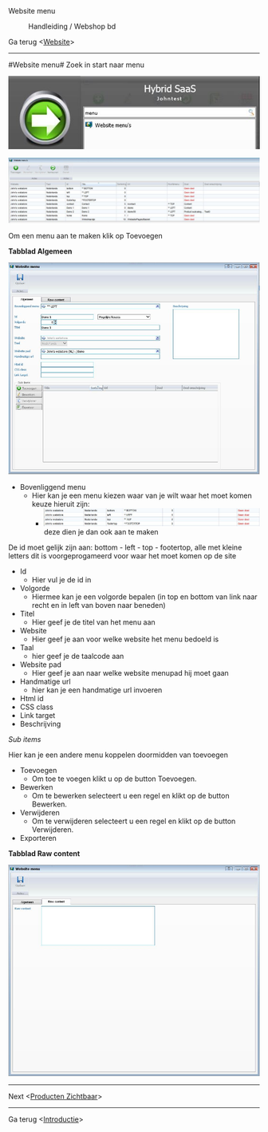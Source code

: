 <properties>
	<page>
		<title>Website menu</title>
		<description>Website menu</description>
	</page>
	<menu>
		<position>Handleiding / Webshop</position>
		<title>Website menu</title>
		<sort>bd</sort>
	</menu>
</properties>

Ga terug <[Website](http://hybridsaas.support/pages/handleiding/modules/P-Z/website/website)>

----------

#Website menu#
Zoek in start naar menu

![](images/start-website-menu.JPg)

![](images/menu.JPg)

Om een menu aan te maken klik op Toevoegen

**Tabblad Algemeen**

![](images/menu-tablad.JPG)

- Bovenliggend menu
	- Hier kan je een menu kiezen waar van je wilt waar het moet komen keuze hieruit zijn:
		- ![](images/bovenliggende-menu.JPG) deze dien je dan ook aan te maken

<div class="warning">De id moet gelijk zijn aan: bottom - left - top - footertop, alle met kleine letters dit is voorgeprogameerd voor waar het moet komen op de site </div>

- Id
	- Hier vul je de id in
- Volgorde
	- Hiermee kan je een volgorde bepalen (in top en bottom van link naar recht en in left van boven naar beneden)
- Titel
	- Hier geef je de titel van het menu aan
- Website
	- Hier geef je aan voor welke website het menu bedoeld is
- Taal
	- hier geef je de taalcode aan
- Website pad
	- Hier geef je aan naar welke website menupad hij moet gaan
- Handmatige url
	- hier kan je een handmatige url invoeren
- Html id
- CSS class
- Link target
- Beschrijving

*Sub items*

Hier kan je een andere menu koppelen doormidden van toevoegen

- Toevoegen
	- Om toe te voegen klikt u op de button Toevoegen.
- Bewerken
	- Om te bewerken selecteert u een regel en klikt op de button Bewerken.
- Verwijderen
	- Om te verwijderen selecteert u een regel en klikt op de button Verwijderen.
- Exporteren

**Tabblad Raw content**

![](images/menu-rawcontent.JPG)


----------

Next <[Producten Zichtbaar](http://hybridsaas.support/pages/handleiding/modules/P-Z/website/Product%20zichtbaar)>

----------

Ga terug <[Introductie](http://hybridsaas.support/pages/handleiding/modules/P-Z/website/Introductie)> 
